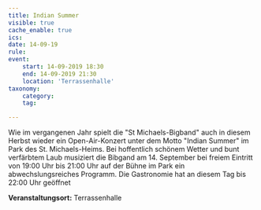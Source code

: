 ```yaml
---
title: Indian Summer
visible: true
cache_enable: true
ics: 
date: 14-09-19
rule: 
event:
	start: 14-09-2019 18:30
	end: 14-09-2019 21:30
	location: 'Terrassenhalle'
taxonomy:
	category: 
	tag: 

---
```

Wie im vergangenen Jahr spielt die "St Michaels-Bigband" auch in diesem Herbst wieder ein Open-Air-Konzert unter dem Motto "Indian Summer" im Park des St. Michaels-Heims. Bei hoffentlich schönem Wetter und bunt verfärbtem Laub musiziert die Bibgand am 14. September bei freiem Eintritt von 19:00 Uhr bis 21:00 Uhr auf der Bühne im Park ein abwechslungsreiches Programm. Die Gastronomie hat an diesem Tag bis 22:00 Uhr geöffnet


**Veranstaltungsort:** Terrassenhalle

